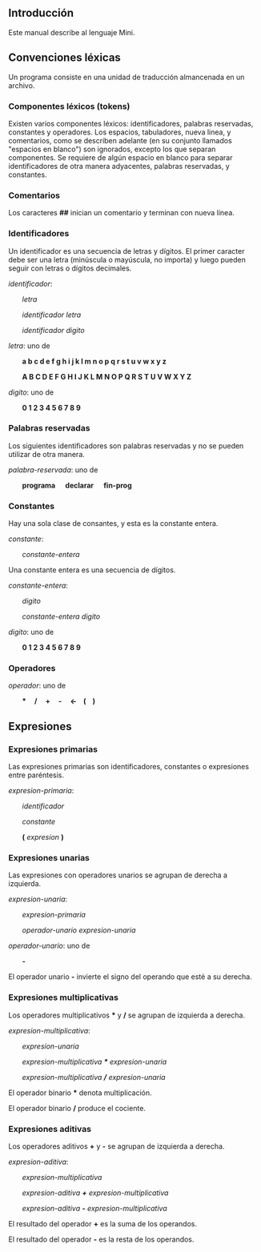 ## Introducción
Este manual describe al lenguaje Mini.

## Convenciones léxicas
Un programa consiste en una unidad de traducción almancenada en un archivo.

### Componentes léxicos (tokens)
Existen varios componentes léxicos: identificadores, palabras reservadas, constantes y operadores. Los espacios, tabuladores, nueva linea, y comentarios, como se describen adelante (en su conjunto llamados "espacios en blanco") son ignorados, excepto los que separan componentes. Se requiere de algún espacio en blanco para separar identificadores de otra manera adyacentes, palabras reservadas, y constantes.

### Comentarios
Los caracteres **##** inician un comentario y terminan con nueva línea.
	
### Identificadores
Un identificador es una secuencia de letras y dígitos. El primer caracter debe ser una letra (minúscula o mayúscula, no importa) y luego pueden seguir con letras o dígitos decimales. 

*identificador*:

&nbsp;&nbsp;&nbsp;&nbsp;&nbsp;&nbsp;&nbsp;*letra*

&nbsp;&nbsp;&nbsp;&nbsp;&nbsp;&nbsp;&nbsp;*identificador letra*

&nbsp;&nbsp;&nbsp;&nbsp;&nbsp;&nbsp;&nbsp;*identificador digito*

*letra*: uno de

&nbsp;&nbsp;&nbsp;&nbsp;&nbsp;&nbsp;&nbsp;**a b c d e f g h i j k l m n o p q r s t u v w x y z**

&nbsp;&nbsp;&nbsp;&nbsp;&nbsp;&nbsp;&nbsp;**A B C D E F G H I J K L M N O P Q R S T U V W X Y Z**

*digito*: uno de

&nbsp;&nbsp;&nbsp;&nbsp;&nbsp;&nbsp;&nbsp;**0 1 2 3 4 5 6 7 8 9**

### Palabras reservadas
Los siguientes identificadores son palabras reservadas y no se pueden utilizar de otra manera.

*palabra-reservada*: uno de

&nbsp;&nbsp;&nbsp;&nbsp;&nbsp;&nbsp;&nbsp;**programa &nbsp; &nbsp;&nbsp; declarar &nbsp; &nbsp;&nbsp; fin-prog**

### Constantes
Hay una sola clase de consantes, y esta es la constante entera.

*constante*:

&nbsp;&nbsp;&nbsp;&nbsp;&nbsp;&nbsp;&nbsp;*constante-entera*

Una constante entera es una secuencia de dígitos.

*constante-entera*:

&nbsp;&nbsp;&nbsp;&nbsp;&nbsp;&nbsp;&nbsp;*digito*

&nbsp;&nbsp;&nbsp;&nbsp;&nbsp;&nbsp;&nbsp;*constante-entera digito*

*digito*: uno de

&nbsp;&nbsp;&nbsp;&nbsp;&nbsp;&nbsp;&nbsp;**0 1 2 3 4 5 6 7 8 9**

### Operadores
*operador*: uno de

&nbsp;&nbsp;&nbsp;&nbsp;&nbsp;&nbsp;&nbsp;**\*&nbsp; &nbsp;&nbsp; /&nbsp; &nbsp;&nbsp; +&nbsp; &nbsp;&nbsp; -&nbsp; &nbsp;&nbsp; <-&nbsp; &nbsp;&nbsp;(&nbsp; &nbsp;&nbsp;)**

## Expresiones

### Expresiones primarias
Las expresiones primarias son identificadores, constantes o expresiones entre paréntesis.

*expresion-primaria*:

&nbsp;&nbsp;&nbsp;&nbsp;&nbsp;&nbsp;&nbsp;*identificador*

&nbsp;&nbsp;&nbsp;&nbsp;&nbsp;&nbsp;&nbsp;*constante*

&nbsp;&nbsp;&nbsp;&nbsp;&nbsp;&nbsp;&nbsp;**(** *expresion* **)**

### Expresiones unarias
Las expresiones con operadores unarios se agrupan de derecha a izquierda.

*expresion-unaria*:

&nbsp;&nbsp;&nbsp;&nbsp;&nbsp;&nbsp;&nbsp;*expresion-primaria*

&nbsp;&nbsp;&nbsp;&nbsp;&nbsp;&nbsp;&nbsp;*operador-unario expresion-unaria*

*operador-unario*: uno de

&nbsp;&nbsp;&nbsp;&nbsp;&nbsp;&nbsp;&nbsp;**-**

El operador unario **-** invierte el signo del operando que esté a su derecha.

### Expresiones multiplicativas
Los operadores multiplicativos **\*** y **/** se agrupan de izquierda a derecha.

*expresion-multiplicativa*:

&nbsp;&nbsp;&nbsp;&nbsp;&nbsp;&nbsp;&nbsp;*expresion-unaria*

&nbsp;&nbsp;&nbsp;&nbsp;&nbsp;&nbsp;&nbsp;*expresion-multiplicativa **\*** expresion-unaria*

&nbsp;&nbsp;&nbsp;&nbsp;&nbsp;&nbsp;&nbsp;*expresion-multiplicativa **/** expresion-unaria*

El operador binario **\*** denota multiplicación.

El operador binario **/** produce el cociente.


### Expresiones aditivas
Los operadores aditivos **+** y **-** se agrupan de izquierda a derecha.

*expresion-aditiva*:

&nbsp;&nbsp;&nbsp;&nbsp;&nbsp;&nbsp;&nbsp;*expresion-multiplicativa*

&nbsp;&nbsp;&nbsp;&nbsp;&nbsp;&nbsp;&nbsp;*expresion-aditiva **+** expresion-multiplicativa*

&nbsp;&nbsp;&nbsp;&nbsp;&nbsp;&nbsp;&nbsp;*expresion-aditiva **-** expresion-multiplicativa*

El resultado del operador **+** es la suma de los operandos.

El resultado del operador **-** es la resta de los operandos.